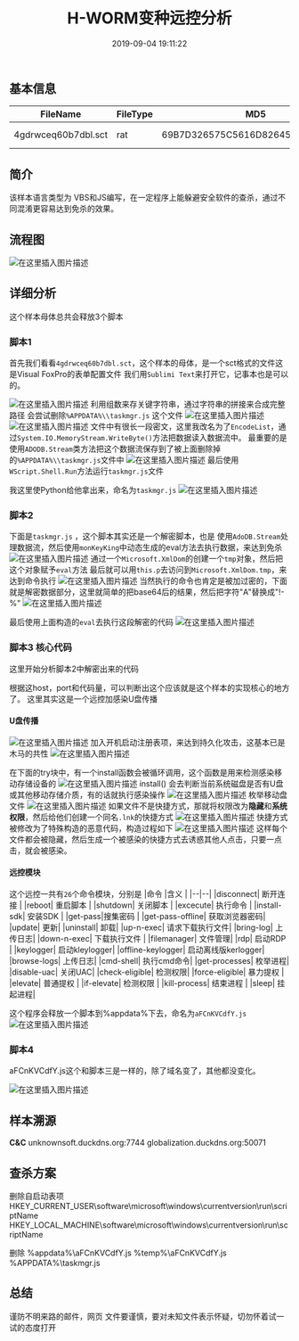 ﻿---
title: H-WORM变种远控分析
date: 2019-09-04 19:11:22
index_img: https://dc.snscz.com/s2/img/1200/2019/04/01/14/14004_4c746d4df0.jpg
banner_img: https://dc.snscz.com/s2/img/1200/2019/04/01/14/14004_4c746d4df0.jpg
tags:
    - Rat H-worm
categories: 样本详细分析
---



## 基本信息

|FileName| FileType|MD5|Size|
|--|--|--|--|
| 4gdrwceq60b7dbl.sct| rat  |69B7D326575C5616D82645960B3D081A|403845 bytes|

## 简介
该样本语言类型为 VBS和JS编写，在一定程序上能躲避安全软件的查杀，通过不同混淆更容易达到免杀的效果。


## 流程图
![在这里插入图片描述](https://img-blog.csdnimg.cn/20190916190802115.png)
## 详细分析
这个样本母体总共会释放3个脚本
### 脚本1
首先我们看看`4gdrwceq60b7dbl.sct`，这个样本的母体，是一个sct格式的文件这是Visual FoxPro的表单配置文件
我们用`Sublimi Text`来打开它，记事本也是可以的。

![在这里插入图片描述](https://img-blog.csdnimg.cn/20190916155338357.png)
利用组数来存关键字符串，通过字符串的拼接来合成完整路径
会尝试删除`%APPDATA%\\taskmgr.js`  这个文件
![在这里插入图片描述](https://img-blog.csdnimg.cn/20190916155609819.png)
![在这里插入图片描述](https://img-blog.csdnimg.cn/20190916160236624.png)
文件中有很长一段密文，这里我改名为了`EncodeList`，通过`System.IO.MemoryStream.WriteByte()`方法把数据读入数据流中。
最重要的是使用`ADODB.Stream`类方法把这个数据流保存到了被上面删除掉的`%APPDATA%\\taskmgr.js`文件中
![在这里插入图片描述](https://img-blog.csdnimg.cn/20190916155832544.png)
最后使用`WScript.Shell.Run`方法运行`taskmgr.js`文件

我这里使Python给他拿出来，命名为`taskmgr.js`
![在这里插入图片描述](https://img-blog.csdnimg.cn/20190916161513776.png)
### 脚本2
下面是`taskmgr.js` ，这个脚本其实还是一个解密脚本，也是 使用`AdoDB.Stream`处理数据流，然后使用`monKeyKing`中动态生成的eval方法去执行数据，来达到免杀
![在这里插入图片描述](https://img-blog.csdnimg.cn/20190916162014581.png)
通过一个`Microsoft.XmlDom`的创建一个`tmp`对象，然后把这个对象赋予`eval`方法
最后就可以用`this.p`去访问到`Microsoft.XmlDom.tmp`，来达到命令执行
![在这里插入图片描述](https://img-blog.csdnimg.cn/20190916162041325.png)
当然执行的命令也肯定是被加过密的，下面就是解密数据部分，这里就简单的把base64后的结果，然后把字符"A"替换成"!-%"
![在这里插入图片描述](https://img-blog.csdnimg.cn/20190916163628179.png)

最后使用上面构造的`eval`去执行这段解密的代码
![在这里插入图片描述](https://img-blog.csdnimg.cn/2019091616391031.png)

### 脚本3 核心代码
这里开始分析脚本2中解密出来的代码

根据这host，port和代码量，可以判断出这个应该就是这个样本的实现核心的地方了。
这里其实这是一个远控加感染U盘传播
#### U盘传播
![在这里插入图片描述](https://img-blog.csdnimg.cn/20190916165932567.png)
加入开机启动注册表项，来达到持久化攻击，这基本已是木马的共性
![在这里插入图片描述](https://img-blog.csdnimg.cn/20190916170039587.png)

在下面的try块中，有一个install函数会被循环调用，这个函数是用来检测感染移动存储设备的
![在这里插入图片描述](https://img-blog.csdnimg.cn/20190916170300961.png)
install() 会去判断当前系统磁盘是否有U盘或其他移动存储介质，有的话就执行感染操作
![在这里插入图片描述](https://img-blog.csdnimg.cn/20190916170657111.png)
枚举移动盘文件
![在这里插入图片描述](https://img-blog.csdnimg.cn/20190916171010711.png)
如果文件不是快捷方式，那就将权限改为**隐藏**和**系统权限**，然后给他们创建一个同名`.lnk`的快捷方式
![在这里插入图片描述](https://img-blog.csdnimg.cn/20190916171254264.png)
快捷方式被修改为了特殊构造的恶意代码，构造过程如下
![在这里插入图片描述](https://img-blog.csdnimg.cn/20190916171656803.png)
这样每个文件都会被隐藏，然后生成一个被感染的快捷方式去诱惑其他人点击，只要一点击，就会被感染。

#### 远控模块

这个远控一共有`26`个命令模块，分别是
|命令  |含义  |
|--|--|
|disconnect|   断开连接 |
|reboot|   重启脚本 |
|shutdown| 关闭脚本 |
|excecute| 执行命令  |
|install-sdk|  安装SDK |
|get-pass|搜集密码  |
|get-pass-offline|  获取浏览器密码|
|update|    更新|
|uninstall| 卸载|
|up-n-exec| 请求下载执行文件|
|bring-log| 上传日志|
|down-n-exec|  下载执行文件 |
|filemanager|   文件管理|
|rdp|  启动RDP |
|keylogger| 启动kleylogger|
|offline-keylogger| 启动离线版kerlogger|
|browse-logs|   上传日志|
|cmd-shell| 执行cmd命令|
|get-processes| 枚举进程|
|disable-uac|   关闭UAC|
|check-eligible|    检测权限|
|force-eligible| 暴力提权   |
|elevate|  普通提权 |
|if-elevate|   检测权限 |
|kill-process| 结束进程 |
|sleep| 挂起进程|

这个程序会释放一个脚本到%appdata%下去，命名为`aFCnKVCdfY.js`
![在这里插入图片描述](https://img-blog.csdnimg.cn/20190916164502275.png)

### 脚本4
aFCnKVCdfY.js这个和脚本三是一样的，除了域名变了，其他都没变化。

![在这里插入图片描述](https://img-blog.csdnimg.cn/20190916174051698.png)



## 样本溯源
**C&C**
unknownsoft.duckdns.org:7744
globalization.duckdns.org:50071


## 查杀方案
删除自启动表项
HKEY_CURRENT_USER\\software\\microsoft\\windows\\currentversion\\run\\scriptName
HKEY_LOCAL_MACHINE\\software\\microsoft\\windows\\currentversion\\run\\scriptName

删除
%appdata%\\aFCnKVCdfY.js
%temp%\\aFCnKVCdfY.js
%APPDATA%\\taskmgr.js 

## 总结
谨防不明来路的邮件，网页 文件要谨慎，要对未知文件表示怀疑，切勿怀着试一试的态度打开

